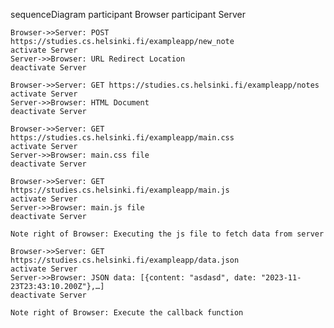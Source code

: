 sequenceDiagram
    participant Browser
    participant Server

    Browser->>Server: POST https://studies.cs.helsinki.fi/exampleapp/new_note
    activate Server
    Server->>Browser: URL Redirect Location
    deactivate Server

    Browser->>Server: GET https://studies.cs.helsinki.fi/exampleapp/notes
    activate Server
    Server->>Browser: HTML Document
    deactivate Server

    Browser->>Server: GET https://studies.cs.helsinki.fi/exampleapp/main.css
    activate Server
    Server->>Browser: main.css file
    deactivate Server

    Browser->>Server: GET https://studies.cs.helsinki.fi/exampleapp/main.js
    activate Server
    Server->>Browser: main.js file
    deactivate Server

    Note right of Browser: Executing the js file to fetch data from server

    Browser->>Server: GET https://studies.cs.helsinki.fi/exampleapp/data.json
    activate Server
    Server->>Browser: JSON data: [{content: "asdasd", date: "2023-11-23T23:43:10.200Z"},…]
    deactivate Server
    
    Note right of Browser: Execute the callback function

    

  